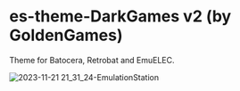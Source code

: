 # es-theme-DarkGames v2 (by GoldenGames)
Theme for Batocera, Retrobat and EmuELEC.

![2023-11-21 21_31_24-EmulationStation](https://github.com/Snapouille/es-theme-DarkGames/assets/105559045/881ee322-f961-4ff7-b1d2-81d5eaa903f1)
